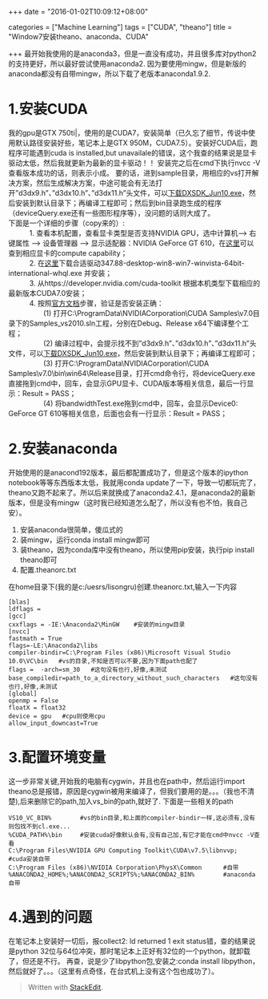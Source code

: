 +++
date = "2016-01-02T10:09:12+08:00"

categories = ["Machine Learning"]
tags = ["CUDA", "theano"]
title = "Window7安装theano、anaconda、CUDA"

+++
最开始我使用的是anaconda3，但是一直没有成功，并且很多库对python2的支持更好，所以最好尝试使用anaconda2.
因为要使用mingw，但是新版的anaconda都没有自带mingw，所以下载了老版本anaconda1.9.2.
<!--more-->
# 1.安装CUDA

我的gpu是GTX 750ti|，使用的是CUDA7，安装简单（已久忘了细节，传说中使用默认路径安装好些，笔记本上是GTX 950M，CUDA7.5）。安装好CUDA后，跑程序可能遇到cuda is installed,but unavailale的错误，这个我查的结果说是显卡驱动太低，然后我就更新为最新的显卡驱动！！
安装完之后在cmd下执行nvcc -V查看版本成功的话，则表示小成。
要的话，进到sample目录，用相应的vs打开解决方案，然后生成解决方案，中途可能会有无法打开”d3dx9.h”、”d3dx10.h”、”d3dx11.h”头文件，可以[下载DXSDK_Jun10.exe](http://www.microsoft.com/en-us/download/details.aspx?id=6812)，然后安装到默认目录下；再编译工程即可；然后到bin目录跑生成的程序（deviceQuery.exe还有一些图形程序等），没问题的话则大成了。   
下面是一个详细的步骤（copy来的）:    
　　　1. 查看本机配置，查看显卡类型是否支持NVIDIA GPU，选中计算机--> 右键属性 --> 设备管理器 --> 显示适配器：NVIDIA GeForce GT 610，在[这里](https://developer.nvidia.com/cuda-gpus)可以查到相应显卡的compute capability；   
　　　2. 在[这里](http://www.nvidia.cn/Download/index.aspx?lang=cn)下载合适驱动347.88-desktop-win8-win7-winvista-64bit-international-whql.exe 并安装；  
　　　3. 从https://developer.nvidia.com/cuda-toolkit   根据本机类型下载相应的最新版本CUDA7.0安装；  
　　　4. 按照[官方文档](http://docs.nvidia.com/cuda/cuda-getting-started-guide-for-microsoft-windows/index.html#axzz3W8BU10Ol  )步骤，验证是否安装正确：   
　　　　　(1) 打开C:\ProgramData\NVIDIACorporation\CUDA Samples\v7.0目录下的Samples_vs2010.sln工程，分别在Debug、Release x64下编译整个工程；   
　　　　　(2) 编译过程中，会提示找不到”d3dx9.h”、”d3dx10.h”、”d3dx11.h”头文件，可以[下载DXSDK_Jun10.exe](http://www.microsoft.com/en-us/download/details.aspx?id=6812)，然后安装到默认目录下；再编译工程即可；   
　　　　　(3) 打开C:\ProgramData\NVIDIACorporation\CUDA Samples\v7.0\bin\win64\Release目录，打开cmd命令行，将deviceQuery.exe直接拖到cmd中，回车，会显示GPU显卡、CUDA版本等相关信息，最后一行显示：Result = PASS；   
　　　　　(4) 将bandwidthTest.exe拖到cmd中，回车，会显示Device0: GeForce GT 610等相关信息，后面也会有一行显示：Result = PASS； 

# 2.安装anaconda
开始使用的是anacond192版本，最后都配置成功了，但是这个版本的ipython notebook等等东西版本太低，我就用conda update了一下，导致一切都玩完了，theano又跑不起来了。所以后来就换成了anaconda2.4.1，是anaconda2的最新版本，但是没有mingw（这时我已经知道怎么配了，所以没有也不怕，我自己安）。   

1. 安装anaconda很简单，傻瓜式的   
2. 装mingw，运行conda install mingw即可   
3. 装theano，因为conda库中没有theano，所以使用pip安装，执行pip install theano即可   
4. 配置.theanorc.txt    

在home目录下(我的是c:/uesrs/lisongru)创建.theanorc.txt,输入一下内容

	[blas]
	ldflags =
	[gcc]
	cxxflags = -IE:\Anaconda2\MinGW    #安装的mingw目录
	[nvcc]
	fastmath = True
	flags=-LE:\Anaconda2\libs
	compiler-bindir=C:\Program Files (x86)\Microsoft Visual Studio 10.0\VC\bin   #vs的目录,不知是否可以不要,因为下面path也配了
	flags =  -arch=sm_30   #这句没有也行,好像,未测试
	base_compiledir=path_to_a_directory_without_such_characters   #这句没有也行,好像,未测试
	[global]
	openmp = False
	floatX = float32
	device = gpu   #cpu则使用cpu
	allow_input_downcast=True

# 3.配置环境变量
这一步非常关键,开始我的电脑有cygwin，并且也在path中，然后运行import theano总是报错，原因是cygwin被用来编译了，但我们要用的是。。。（我也不清楚),后来删除它的path,加入vs_bin的path,就好了.
下面是一些相关的path

	VS10_VC_BIN%		#vs的bin目录,和上面的compiler-bindir一样,这必须有,没有则包找不到cl.exe...
	%CUDA_PATH%\bin		#安装cuda好像默认会有,没有自己加,有它才能在cmd中nvcc -V查看
	C:\Program Files\NVIDIA GPU Computing Toolkit\CUDA\v7.5\libnvvp;		#cuda安装自带
	C:\Program Files (x86)\NVIDIA Corporation\PhysX\Common		#自带
	%ANACONDA2_HOME%;%ANACONDA2_SCRIPTS%;%ANACONDA2_BIN%		#anaconda自带
	
# 4.遇到的问题
在笔记本上安装好一切后，报collect2: ld returned 1 exit status错，查的结果说是python 32位与64位冲突，那时笔记本上正好有32位的一个python，就卸载了，但还是不行。
再查，说是少了libpython包,安装之:conda install libpython，然后就好了。。。（这里有点奇怪，在台式机上没有这个包也成功了）。   
> Written with [StackEdit](https://stackedit.io/).

